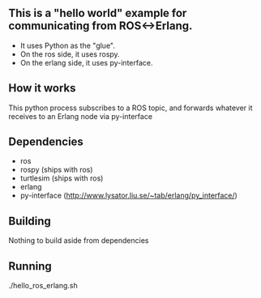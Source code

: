 
## This is a "hello world" example for communicating from ROS<->Erlang.

- It uses Python as the "glue".  
- On the ros side, it uses rospy.  
- On the erlang side, it uses py-interface.

## How it works
 
This python process subscribes to a ROS topic, and forwards whatever it
receives to an Erlang node via py-interface

## Dependencies

- ros
- rospy (ships with ros)
- turtlesim (ships with ros)
- erlang
- py-interface (http://www.lysator.liu.se/~tab/erlang/py_interface/)

## Building

Nothing to build aside from dependencies

## Running

./hello_ros_erlang.sh
